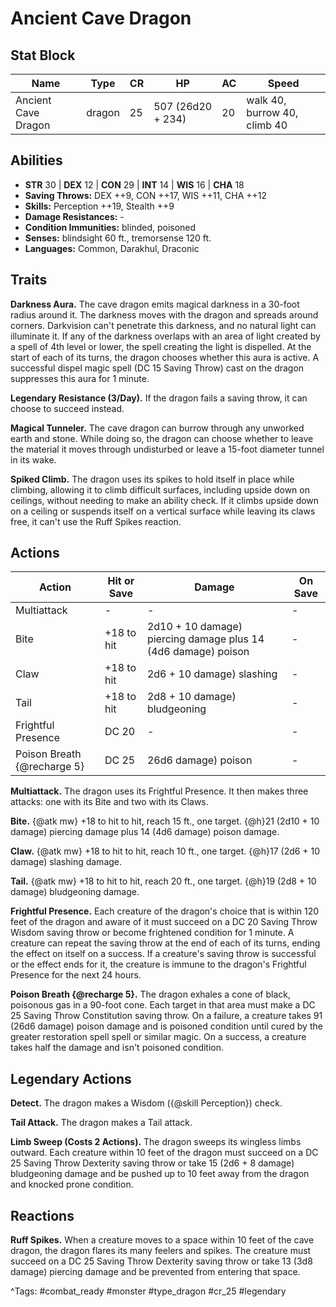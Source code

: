 # Ancient Cave Dragon

## Stat Block

| Name | Type | CR | HP | AC | Speed |
|------|------|----|----|----|-------|
| Ancient Cave Dragon | dragon | 25 | 507 (26d20 + 234) | 20 | walk 40, burrow 40, climb 40 |

## Abilities

- **STR** 30 | **DEX** 12 | **CON** 29 | **INT** 14 | **WIS** 16 | **CHA** 18
- **Saving Throws:** DEX ++9, CON ++17, WIS ++11, CHA ++12  
- **Skills:** Perception ++19, Stealth ++9  
- **Damage Resistances:** -  
- **Condition Immunities:** blinded, poisoned  
- **Senses:** blindsight 60 ft., tremorsense 120 ft.  
- **Languages:** Common, Darakhul, Draconic

## Traits

**Darkness Aura.** The cave dragon emits magical darkness in a 30-foot radius around it. The darkness moves with the dragon and spreads around corners. Darkvision can't penetrate this darkness, and no natural light can illuminate it. If any of the darkness overlaps with an area of light created by a spell of 4th level or lower, the spell creating the light is dispelled. At the start of each of its turns, the dragon chooses whether this aura is active. A successful dispel magic spell (DC 15 Saving Throw) cast on the dragon suppresses this aura for 1 minute.

**Legendary Resistance (3/Day).** If the dragon fails a saving throw, it can choose to succeed instead.

**Magical Tunneler.** The cave dragon can burrow through any unworked earth and stone. While doing so, the dragon can choose whether to leave the material it moves through undisturbed or leave a 15-foot diameter tunnel in its wake.

**Spiked Climb.** The dragon uses its spikes to hold itself in place while climbing, allowing it to climb difficult surfaces, including upside down on ceilings, without needing to make an ability check. If it climbs upside down on a ceiling or suspends itself on a vertical surface while leaving its claws free, it can't use the Ruff Spikes reaction.


## Actions

| Action | Hit or Save | Damage | On Save |
|--------|--------------|--------|----------|
| Multiattack | - | - | - |
| Bite | +18 to hit | 2d10 + 10 damage) piercing damage plus 14 (4d6 damage) poison | - |
| Claw | +18 to hit | 2d6 + 10 damage) slashing | - |
| Tail | +18 to hit | 2d8 + 10 damage) bludgeoning | - |
| Frightful Presence | DC 20 | - | - |
| Poison Breath {@recharge 5} | DC 25 | 26d6 damage) poison | - |

**Multiattack.** The dragon uses its Frightful Presence. It then makes three attacks: one with its Bite and two with its Claws.

**Bite.** {@atk mw} +18 to hit to hit, reach 15 ft., one target. {@h}21 (2d10 + 10 damage) piercing damage plus 14 (4d6 damage) poison damage.

**Claw.** {@atk mw} +18 to hit to hit, reach 10 ft., one target. {@h}17 (2d6 + 10 damage) slashing damage.

**Tail.** {@atk mw} +18 to hit to hit, reach 20 ft., one target. {@h}19 (2d8 + 10 damage) bludgeoning damage.

**Frightful Presence.** Each creature of the dragon's choice that is within 120 feet of the dragon and aware of it must succeed on a DC 20 Saving Throw Wisdom saving throw or become frightened condition for 1 minute. A creature can repeat the saving throw at the end of each of its turns, ending the effect on itself on a success. If a creature's saving throw is successful or the effect ends for it, the creature is immune to the dragon's Frightful Presence for the next 24 hours.

**Poison Breath {@recharge 5}.** The dragon exhales a cone of black, poisonous gas in a 90-foot cone. Each target in that area must make a DC 25 Saving Throw Constitution saving throw. On a failure, a creature takes 91 (26d6 damage) poison damage and is poisoned condition until cured by the greater restoration spell spell or similar magic. On a success, a creature takes half the damage and isn't poisoned condition.

## Legendary Actions

**Detect.** The dragon makes a Wisdom ({@skill Perception}) check.

**Tail Attack.** The dragon makes a Tail attack.

**Limb Sweep (Costs 2 Actions).** The dragon sweeps its wingless limbs outward. Each creature within 10 feet of the dragon must succeed on a DC 25 Saving Throw Dexterity saving throw or take 15 (2d6 + 8 damage) bludgeoning damage and be pushed up to 10 feet away from the dragon and knocked prone condition.


## Reactions

**Ruff Spikes.** When a creature moves to a space within 10 feet of the cave dragon, the dragon flares its many feelers and spikes. The creature must succeed on a DC 25 Saving Throw Dexterity saving throw or take 13 (3d8 damage) piercing damage and be prevented from entering that space.



^Tags: #combat_ready #monster #type_dragon #cr_25 #legendary